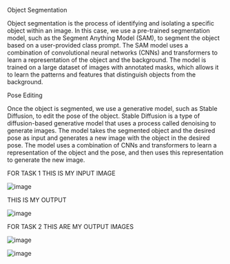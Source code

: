 Object Segmentation

Object segmentation is the process of identifying and isolating a specific object within an image. 
In this case, we use a pre-trained segmentation model, such as the Segment Anything Model (SAM), to segment the object based on a user-provided class prompt.
The SAM model uses a combination of convolutional neural networks (CNNs) and transformers to learn a representation of the object and the background. 
The model is trained on a large dataset of images with annotated masks, which allows it to learn the patterns and features that distinguish objects from the background.

Pose Editing

Once the object is segmented, we use a generative model, such as Stable Diffusion, to edit the pose of the object. 
Stable Diffusion is a type of diffusion-based generative model that uses a process called denoising to generate images.
The model takes the segmented object and the desired pose as input and generates a new image with the object in the desired pose. 
The model uses a combination of CNNs and transformers to learn a representation of the object and the pose, and then uses this representation to generate the new image. 

FOR TASK 1 THIS IS MY INPUT IMAGE 

![image](https://github.com/user-attachments/assets/65170332-dd34-4a09-b932-b83643ccfcff) 

THIS IS MY OUTPUT 

![image](https://github.com/user-attachments/assets/5ccd2720-4802-4045-bac2-cf88787fa84b) 

FOR TASK 2 THIS ARE MY OUTPUT IMAGES 

![image](https://github.com/user-attachments/assets/5c0ea723-18cb-45b2-aa9f-bde4d8f59033)

![image](https://github.com/user-attachments/assets/92f59001-b9fa-41a9-ba39-9b7a68c51b18)


